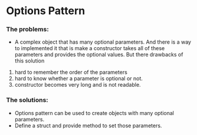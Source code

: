 # Options Pattern

### The problems:
- A complex object that has many optional parameters. 
And there is a way to implemented it that is make a constructor
takes all of these parameters and provides the optional values. But there drawbacks of this solution
1. hard to remember the order of the parameters
2. hard to know whether a parameter is optional or not.
3. constructor becomes very long and is not readable.

### The solutions:
- Options pattern can be used to create objects with many optional parameters.
- Define a struct and provide method to set those parameters.
